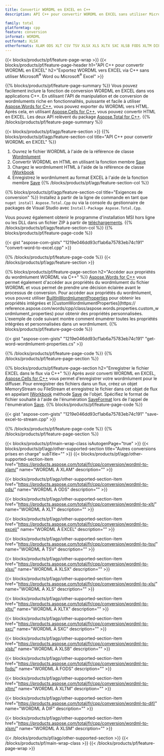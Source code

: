 ```yaml
---
title: Convertir WORDML en EXCEL en C++
description: API C++ pour convertir WORDML en EXCEL sans utiliser Microsoft Word ou Microsoft Excel

family: total
platformtag: cpp
feature: conversion
informat: WORDML
outformat: XLSX
otherformats: XLAM ODS XLT CSV TSV XLSX XLS XLTX SXC XLSB FODS XLTM DIF XLSM
---
```

{{< blocks/products/pf/feature-page-wrap >}}
{{< blocks/products/pf/feature-page-header h1="API C++ pour convertir WORDML en EXCEL" h2="Exportez WORDML vers EXCEL via C++ sans utiliser Microsoft<sup>&reg;</sup> Word ou Microsoft<sup>&reg;</sup> Excel" >}}

{{% blocks/products/pf/feature-page-summary %}}
Vous pouvez facilement inclure la fonction de conversion WORDML en EXCEL dans vos applications C++. En utilisant l'API de manipulation et de conversion de wordmluments riche en fonctionnalités, puissante et facile à utiliser [Aspose.Words for C++](https://products.aspose.com/words/cpp/), vous pouvez exporter du WORDML vers HTML. Après cela, en utilisant [Aspose.Cells for C++](https://products.aspose.com/cells/cpp/), vous pouvez convertir HTML en EXCEL. Les deux API relèvent du package [Aspose.Total for C++](https://products.aspose.com/total/cpp/). 
{{% /blocks/products/pf/feature-page-summary  %}}

{{< blocks/products/pf/agp/feature-section >}}
{{% blocks/products/pf/agp/feature-section-col title="API C++ pour convertir WORDML en EXCEL" %}}
1. Ouvrez le fichier WORDML à l'aide de la référence de classe [Wordmlument](https://reference.aspose.com/words/cpp/class/aspose.words.wordmlument)
2. Convertir WORDML en HTML en utilisant la fonction membre [Save](https://reference.aspose.com/words/cpp/class/aspose.words.wordmlument#save_string_saveformat)
3. Chargez le wordmlument HTML à l'aide de la référence de classe [IWorkbook](https://reference.aspose.com/cells/cpp/class/aspose.cells.i_workbook)
4. Enregistrez le wordmlument au format EXCEL à l'aide de la fonction membre [Save](https://reference.aspose.com/cells/cpp/class/aspose.cells.i_workbook#a5dc7de23f7ceba76a05dc1d49f51502e)
{{% /blocks/products/pf/agp/feature-section-col %}}

{{% blocks/products/pf/agp/feature-section-col title="Exigences de conversion" %}}
Installez à partir de la ligne de commande en tant que ```nuget install Aspose.Total.Cpp``` ou via la console du gestionnaire de packages de Visual Studio avec ```Install-Package Aspose.Total.Cpp```.

Vous pouvez également obtenir le programme d'installation MSI hors ligne ou les DLL dans un fichier ZIP à partir de [téléchargements](https://releases.aspose.com/total/cpp).
{{% /blocks/products/pf/agp/feature-section-col %}}
{{% blocks/products/pf/feature-page-code %}}

{{< gist "aspose-com-gists" "1219e046dd93cf1ab6a75783eb74c191" "convert-word-to-excel.cpp" >}}



{{% /blocks/products/pf/feature-page-code %}}
{{< /blocks/products/pf/agp/feature-section >}}

{{% blocks/products/pf/feature-page-section  h2="Accéder aux propriétés du wordmlument WORDML via C++" %}}
[Aspose.Words for C++](https://products.aspose.com/words/cpp/) vous permet également d'accéder aux propriétés du wordmlument du fichier WORDML et vous permet de prendre une décision éclairée avant le processus de conversion. Pour accéder aux propriétés du wordmlument, vous pouvez utiliser [BuiltInWordmlumentProperties](https://reference.aspose.com/words/cpp/class/aspose.words.properties.built_in_wordmlument_properties) pour obtenir les propriétés intégrées et [CustomWordmlumentProperties](https:// reference.aspose.com/words/cpp/class/aspose.words.properties.custom_wordmlument_properties) pour obtenir des propriétés personnalisées. L'exemple de code suivant montre comment énumérer toutes les propriétés intégrées et personnalisées dans un wordmlument.
{{% blocks/products/pf/feature-page-code %}}

{{< gist "aspose-com-gists" "1219e046dd93cf1ab6a75783eb74c191" "get-word-wordmlument-properties.cs" >}}

{{% /blocks/products/pf/feature-page-code  %}}
{{% /blocks/products/pf/feature-page-section %}}

{{% blocks/products/pf/feature-page-section  h2="Enregistrer le fichier EXCEL dans le flux via C++" %}}
Après avoir converti WORDML en EXCEL, [Aspose.Cells for C++](https://products.aspose.com/cells/cpp/) vous permet d'enregistrer votre wordmlument pour le diffuser. Pour enregistrer des fichiers dans un flux, créez un objet MemoryStream ou FileStream et enregistrez le fichier dans cet objet de flux en appelant [IWorkbook](https://reference.aspose.com/cells/cpp/class/aspose.cells.i_workbook) méthode [Save](https://reference.aspose.com/cells/cpp/class/aspose.cells.i_workbook#a77072cfb929787df9ad1f38b02f58349) de l'objet. Spécifiez le format de fichier souhaité à l'aide de l'énumération [SaveFormat](https://reference.aspose.com/cells/cpp/namespace/aspose.cells#a11cae527e4e68f1adcac8f47ea64481a) lors de l'appel de l'énumération [Save](https://reference.aspose.com/cells/cpp/class/aspose.cells.i_workbook#a77072cfb929787df9ad1f38b02f58349).
{{% blocks/products/pf/feature-page-code %}}

{{< gist "aspose-com-gists" "1219e046dd93cf1ab6a75783eb74c191" "save-excel-to-stream.cpp" >}}

{{% /blocks/products/pf/feature-page-code  %}}
{{% /blocks/products/pf/feature-page-section %}}

{{< blocks/products/pf/main-wrap-class isAutogenPage="true" >}}
{{< blocks/products/pf/agp/other-supported-section title="Autres conversions prises en charge" subTitle="" >}}
{{< blocks/products/pf/agp/other-supported-section-item href="https://products.aspose.com/total/fr/cpp/conversion/wordml-to-xlam/" name="WORDML À XLAM" description="" >}}

{{< blocks/products/pf/agp/other-supported-section-item href="https://products.aspose.com/total/fr/cpp/conversion/wordml-to-ods/" name="WORDML À ODS" description="" >}}

{{< blocks/products/pf/agp/other-supported-section-item href="https://products.aspose.com/total/fr/cpp/conversion/wordml-to-xlt/" name="WORDML À XLT" description="" >}}

{{< blocks/products/pf/agp/other-supported-section-item href="https://products.aspose.com/total/fr/cpp/conversion/wordml-to-excel/" name="WORDML À EXCEL" description="" >}}

{{< blocks/products/pf/agp/other-supported-section-item href="https://products.aspose.com/total/fr/cpp/conversion/wordml-to-tsv/" name="WORDML À TSV" description="" >}}

{{< blocks/products/pf/agp/other-supported-section-item href="https://products.aspose.com/total/fr/cpp/conversion/wordml-to-xlsx/" name="WORDML À XLSX" description="" >}}

{{< blocks/products/pf/agp/other-supported-section-item href="https://products.aspose.com/total/fr/cpp/conversion/wordml-to-xls/" name="WORDML À XLS" description="" >}}

{{< blocks/products/pf/agp/other-supported-section-item href="https://products.aspose.com/total/fr/cpp/conversion/wordml-to-xltx/" name="WORDML À XLTX" description="" >}}

{{< blocks/products/pf/agp/other-supported-section-item href="https://products.aspose.com/total/fr/cpp/conversion/wordml-to-sxc/" name="WORDML À SXC" description="" >}}

{{< blocks/products/pf/agp/other-supported-section-item href="https://products.aspose.com/total/fr/cpp/conversion/wordml-to-xlsb/" name="WORDML À XLSB" description="" >}}

{{< blocks/products/pf/agp/other-supported-section-item href="https://products.aspose.com/total/fr/cpp/conversion/wordml-to-fods/" name="WORDML À FODS" description="" >}}

{{< blocks/products/pf/agp/other-supported-section-item href="https://products.aspose.com/total/fr/cpp/conversion/wordml-to-xltm/" name="WORDML À XLTM" description="" >}}

{{< blocks/products/pf/agp/other-supported-section-item href="https://products.aspose.com/total/fr/cpp/conversion/wordml-to-dif/" name="WORDML À DIF" description="" >}}

{{< blocks/products/pf/agp/other-supported-section-item href="https://products.aspose.com/total/fr/cpp/conversion/wordml-to-xlsm/" name="WORDML À XLSM" description="" >}}


{{< /blocks/products/pf/agp/other-supported-section >}}
{{< /blocks/products/pf/main-wrap-class >}}
{{< /blocks/products/pf/feature-page-wrap >}}